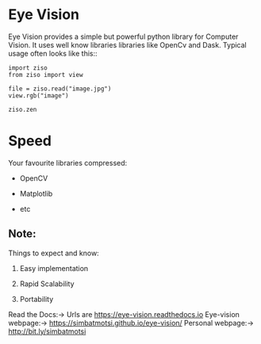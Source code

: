 
**Eye Vision**
===========

Eye Vision provides a simple but powerful python library for Computer Vision. It uses
well know libraries libraries like OpenCv and Dask. Typical usage
often looks like this::

    import ziso
    from ziso import view
    
    file = ziso.read("image.jpg")
    view.rgb("image")
    
    ziso.zen

Speed
=========

Your favourite libraries compressed:

* OpenCV

* Matplotlib

* etc

Note:
-------------

Things to expect and know:

1. Easy implementation

2. Rapid Scalability

3. Portability

Read the Docs:-> Urls are https://eye-vision.readthedocs.io 
Eye-vision webpage:-> https://simbatmotsi.github.io/eye-vision/
Personal webpage:-> <http://bit.ly/simbatmotsi>